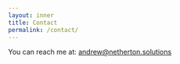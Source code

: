 ```yaml
---
layout: inner
title: Contact
permalink: /contact/
---
```


You can reach me at: andrew@netherton.solutions 
